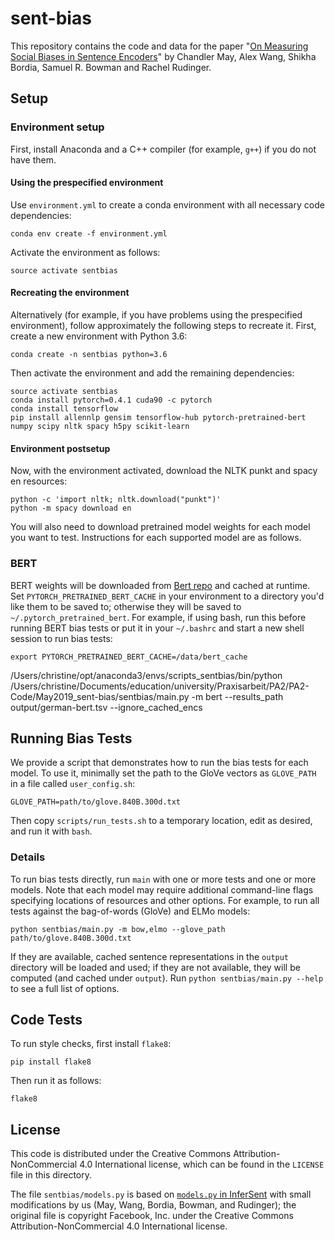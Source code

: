 # sent-bias

This repository contains the code and data for the paper "[On Measuring Social Biases in Sentence Encoders](https://arxiv.org/abs/1903.10561)" by Chandler May, Alex Wang, Shikha Bordia, Samuel R. Bowman and Rachel Rudinger.

## Setup

### Environment setup

First, install Anaconda and a C++ compiler (for example, `g++`) if you
do not have them.

#### Using the prespecified environment

Use `environment.yml` to create a conda environment with all necessary
code dependencies:

```
conda env create -f environment.yml
```

Activate the environment as follows:

```
source activate sentbias
```

#### Recreating the environment

Alternatively (for example,
if you have problems using the prespecified environment), follow
approximately the following steps to recreate it.  First, create a new
environment with Python 3.6:

```
conda create -n sentbias python=3.6
```

Then activate the environment and add the remaining dependencies:

```
source activate sentbias
conda install pytorch=0.4.1 cuda90 -c pytorch
conda install tensorflow
pip install allennlp gensim tensorflow-hub pytorch-pretrained-bert numpy scipy nltk spacy h5py scikit-learn
```

#### Environment postsetup

Now, with the environment activated, download the NLTK punkt and spacy en
resources:

```
python -c 'import nltk; nltk.download("punkt")'
python -m spacy download en
```

You will also need to download pretrained model weights for each model
you want to test.  Instructions for each supported model are as
follows.

### BERT

BERT weights will be downloaded from [Bert repo](https://github.com/huggingface/pytorch-pretrained-BERT) and cached at runtime.  Set `PYTORCH_PRETRAINED_BERT_CACHE` in your environment to a directory you'd like them to be saved to; otherwise they will be saved to `~/.pytorch_pretrained_bert`.  For example, if using bash, run this before running BERT bias tests or put it in your `~/.bashrc` and start a new shell session to run bias tests:

```
export PYTORCH_PRETRAINED_BERT_CACHE=/data/bert_cache
```

/Users/christine/opt/anaconda3/envs/scripts_sentbias/bin/python /Users/christine/Documents/education/university/Praxisarbeit/PA2/PA2-Code/May2019_sent-bias/sentbias/main.py -m bert --results_path output/german-bert.tsv --ignore_cached_encs

## Running Bias Tests

We provide a script that demonstrates how to run the bias tests for each model.  To use it, minimally set the path to the GloVe vectors as `GLOVE_PATH` in a file called `user_config.sh`:

```
GLOVE_PATH=path/to/glove.840B.300d.txt
```

Then copy `scripts/run_tests.sh` to a temporary location, edit as desired, and run it with `bash`.

### Details

To run bias tests directly, run `main` with one or more tests and one or more models.  Note that each model may require additional command-line flags specifying locations of resources and other options. For example, to run all tests against the bag-of-words (GloVe) and ELMo models:

```
python sentbias/main.py -m bow,elmo --glove_path path/to/glove.840B.300d.txt
```

If they are available, cached sentence representations in the `output` directory will be loaded and used; if they are not available, they will be computed (and cached under `output`).
Run `python sentbias/main.py --help` to see a full list of options.

## Code Tests

To run style checks, first install `flake8`:

```
pip install flake8
```

Then run it as follows:

```
flake8
```

## License

This code is distributed under the Creative Commons
Attribution-NonCommercial 4.0 International license, which can be found
in the `LICENSE` file in this directory.

The file `sentbias/models.py` is based on [`models.py` in InferSent](https://github.com/facebookresearch/InferSent/blob/74990f5f9aa46d2e549eeb7b80bd64dbf338407d/models.py) with small modifications by us (May, Wang, Bordia, Bowman, and Rudinger); the original file is copyright Facebook, Inc. under the Creative Commons Attribution-NonCommercial 4.0 International license.